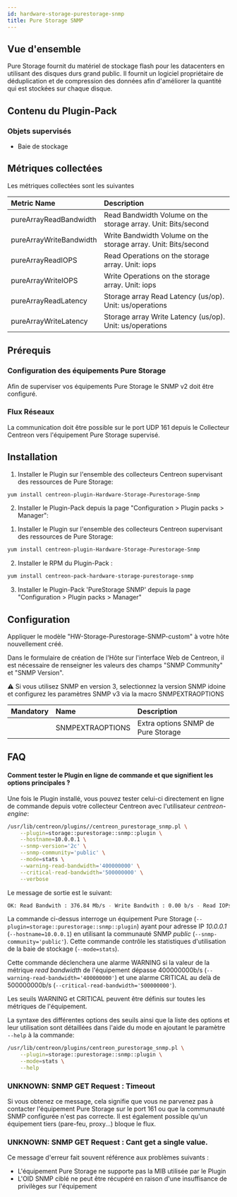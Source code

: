```yaml
---
id: hardware-storage-purestorage-snmp
title: Pure Storage SNMP
---
```


## Vue d'ensemble

Pure Storage fournit du matériel de stockage flash pour les datacenters en utilisant des disques durs grand public. 
Il fournit un logiciel propriétaire de déduplication et de compression des données afin d'améliorer la quantité qui est stockées sur chaque disque. 

## Contenu du Plugin-Pack

### Objets supervisés

* Baie de stockage

## Métriques collectées                                                                                           

Les métriques collectées sont les suivantes 

<!--DOCUSAURUS_CODE_TABS-->

<!--Stats-->

| Metric Name              | Description                                                     |
| :----------------------- | :-------------------------------------------------------------- |
| pureArrayReadBandwidth   | Read Bandwidth Volume on the storage array. Unit: Bits/second   |
| pureArrayWriteBandwidth  | Write Bandwidth Volume on the storage array. Unit: Bits/second  |
| pureArrayReadIOPS        | Read Operations on the storage array. Unit: iops                |
| pureArrayWriteIOPS       | Write Operations on the storage array. Unit: iops               |
| pureArrayReadLatency     | Storage array Read Latency (us/op). Unit: us/operations         |
| pureArrayWriteLatency    | Storage array Write Latency (us/op). Unit: us/operations        |

<!--END_DOCUSAURUS_CODE_TABS-->

## Prérequis

### Configuration des équipements Pure Storage

Afin de superviser vos équipements Pure Storage le SNMP v2 doit être configuré.

### Flux Réseaux

La communication doit être possible sur le port UDP 161 depuis le Collecteur Centreon vers l'équipement Pure Storage supervisé.

## Installation

<!--DOCUSAURUS_CODE_TABS-->

<!--Online IMP Licence & IT-100 Editions-->

1. Installer le Plugin sur l'ensemble des collecteurs Centreon supervisant des ressources de Pure Storage:

```bash
yum install centreon-plugin-Hardware-Storage-Purestorage-Snmp
```

2. Installer le Plugin-Pack depuis la page "Configuration > Plugin packs > Manager":

<!--Offline IMP License-->

1. Installer le Plugin sur l'ensemble des collecteurs Centreon supervisant des ressources de Pure Storage:

```bash
yum install centreon-plugin-Hardware-Storage-Purestorage-Snmp
```

2. Installer le RPM du Plugin-Pack :

```bash
yum install centreon-pack-hardware-storage-purestorage-snmp
```

3. Installer le Plugin-Pack 'PureStorage SNMP' depuis la page "Configuration > Plugin packs > Manager"

<!--END_DOCUSAURUS_CODE_TABS-->

## Configuration

Appliquer le modèle "HW-Storage-Purestorage-SNMP-custom" à votre hôte nouvellement créé. 

Dans le formulaire de création de l'Hôte sur l'interface Web de Centreon, il est nécessaire de renseigner les valeurs des champs "SNMP Community" et "SNMP Version". 

⚠️ Si vous utilisez SNMP en version 3, selectionnez la version SNMP idoine et configurez les paramètres SNMP v3 via la macro SNMPEXTRAOPTIONS

| Mandatory | Name             | Description                        |
| :-------- | :--------------- | :--------------------------------- |
|           | SNMPEXTRAOPTIONS | Extra options SNMP de Pure Storage |

## FAQ

#### Comment tester le Plugin en ligne de commande et que signifient les options principales ?

Une fois le Plugin installé, vous pouvez tester celui-ci directement en ligne de commande depuis votre collecteur Centreon avec l'utilisateur *centreon-engine*:

```bash
/usr/lib/centreon/plugins//centreon_purestorage_snmp.pl \
	--plugin=storage::purestorage::snmp::plugin \
	--hostname=10.0.0.1 \
	--snmp-version='2c' \
	--snmp-community='public' \
	--mode=stats \
	--warning-read-bandwidth='400000000' \
	--critical-read-bandwidth='500000000' \
	--verbose
```

Le message de sortie est le suivant: 

```bash
OK: Read Bandwith : 376.84 Mb/s - Write Bandwith : 0.00 b/s - Read IOPs : 3871 - Write IOPs : 0 - Read Latency : 197 us/op - Write Latency : 0 us/op | 'read_bandwidth'=376843408.00b/s;;;0; 'write_bandwidth'=0.00b/s;;;0; 'read_iops'=3871iops;;;0; 'write_iops'=0iops;;;0; 'read_latency'=197us/op;;;0; 'write_latency'=0us/op;;;0;
```

La commande ci-dessus interroge un équipement Pure Storage (```--plugin=storage::purestorage::snmp::plugin```) ayant pour adresse IP *10.0.0.1* (```--hostname=10.0.0.1```) en utilisant la communauté SNMP *public* (```--snmp-community='public'```).
Cette commande contrôle les statistiques d'utilisation de la baie de stockage (```--mode=stats```).

Cette commande déclenchera une alarme WARNING si la valeur de la métrique *read bandwidth* de l'équipement dépasse 400000000b/s (```--warning-read-bandwidth='400000000'```) et une alarme CRITICAL au delà de 500000000b/s (```--critical-read-bandwidth='500000000'```). 

Les seuils WARNING et CRITICAL peuvent être définis sur toutes les métriques de l'équipement.

La syntaxe des différentes options des seuils ainsi que la liste des options et leur utilisation sont détaillées dans l'aide du mode en ajoutant le paramètre ```--help``` à la commande:

```bash
/usr/lib/centreon/plugins/centreon_purestorage_snmp.pl \
    --plugin=storage::purestorage::snmp::plugin \
    --mode=stats \
    --help
```

### UNKNOWN: SNMP GET Request : Timeout

Si vous obtenez ce message, cela signifie que vous ne parvenez pas à contacter l'équipement Pure Storage sur le port 161 ou que la communauté SNMP configurée n'est pas correcte. Il est également possible qu'un équipement tiers (pare-feu, proxy...) bloque le flux.

### UNKNOWN: SNMP GET Request : Cant get a single value.

Ce message d'erreur fait souvent référence aux problèmes suivants : 
* L'équipement Pure Storage ne supporte pas la MIB utilisée par le Plugin
* L'OID SNMP ciblé ne peut être récupéré en raison d'une insuffisance de privilèges sur l'équipement
